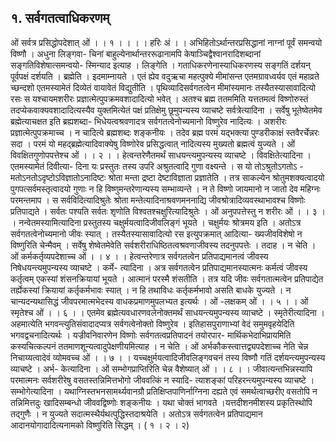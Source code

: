 ## १. सर्वगतत्वाधिकरणम्
ओं सर्वत्र प्रसिद्धोपदेशात् ओं । । १ । ।
। । हरिः अं । । अभिहितोऽर्थान्तरप्रसिद्धानां नाग्नां पूर्वं समन्वयो विष्णौ । अधुना लिङ्गवा-
चिनां बाहुल्येनार्थान्तररूढानामपि केषाञ्चिद्वैश्वानरादिशब्दानां सङ्गतिविशेषात्समन्वयो-
स्मिन्याद इत्याह । लिङ्गेति । गताधिकरणेनास्याधिकरणस्य सङ्गतिं दर्शयन् पूर्वपक्षं दर्शयति ।
ब्रह्मेति । इदमाम्नायते । एतं ह्येव वदुऋचा महत्पुक्ये मीमांसन्त एतमग्रावध्वर्यव एतं महाव्रते
च्छन्दशो एतमस्यामेतं दिव्येतं वायावेतं विद्युतीति । पृथिव्यादिसर्वगतत्वेन मीमांस्यमानः
तस्यैतस्यासावादित्यो रसः स यश्चायमशरीरः प्रज्ञात्मेत्पुपक्रमवशादादित्यो भवेत् । अतश्च ब्रह्म
ततममिति यत्ततमत्वं विष्णोरुस्तं तदप्येकवाक्यवशादादित्यस्यैव युक्तमित्येतं पक्षं प्रतिक्षेमु
छूमुपन्यस्य व्याचष्टे सर्वत्रेत्यादिना । सर्वेषु भूतेष्वेतमेव ब्रह्मेत्याचक्षत इति ब्रह्यशब्दा-
भिधेयत्वश्रवणादत्र सर्वगतत्वेनोच्यमानो विष्णुरेव नादित्यः । अशरीरः प्रज्ञात्मेत्पुपक्रमाच्च । न
चादित्ये ब्रह्मशब्दः शङ्कनीयः । तदेव ब्रह्म परमं यद्भक्त्या पुण्डरीकाक्षं स्तवैरर्चेन्नरः सदा । परमं
यो महद्ब्रह्मेत्यादिवाक्येषु विष्णोरेव प्रसिद्धत्वात् नादित्यस्य मुख्यतो ब्रह्मत्वं युज्यते ।
ओं विवक्षितगुणोपपत्तेश्च ओं । । २ । ।
हेत्वन्तरेणैतमर्थं साधयन्त्यमुपन्यस्य व्याचष्टे । विवक्षितेत्यादिना । एतमस्यामेतं दिवीत्या-
दिना यः प्रस्तुतः तस्य उपरि अश्रुतत्वादि गुणा वक्ष्यन्ते । स यो तोऽश्रुतोऽगतोऽ -
मतोऽनतोऽदृष्टोऽविज्ञातोऽनादिष्टः श्रोता मन्ता द्रष्टा देष्टाविज्ञाता प्रज्ञातेति । तत्र साकल्येन
श्रोतुमशक्यत्वादयो पुगपत्सर्वमस्तृत्वादयो गुणाः न हि विष्णुमन्तरेणान्यस्य सम्भाव्यन्ते । न ते
विष्णो जायमानो न जातो देव महिग्नः परमन्तमाप । स सर्वविदित्यादिश्रुतेः श्रोता मन्तेत्यादिनाश्रवणमननाद्यि जीवश्रोत्रादिव्यवस्थाभावश्च विष्णोः प्रतिपाद्यते । सर्वतः पश्यति सर्वतः
शृणोति विश्वतश्चक्षुरित्यादिश्रुतेः ।
ओं अनुपपत्तेस्तु न शरीरः ओं । । ३ । ।
नन्वेतमस्यामित्यादिना प्रस्तुतस्य चक्षुर्मयत्वादिजीवलिङ्गं भूयते । चक्षुर्मयः श्रोत्रमय इति ।
अतोऽत्र सर्वगतत्वेनोच्यमानो जीवः स्यात् । तस्यैतस्यासावादित्यो रस इत्युपक्रमात् आदित्या-
ख्यजीवविशेषो न विष्णुरिति चेन्मैवम् । सर्वेषु शेष्वेतमेवेति सर्वशरीराधिष्ठितत्वश्रवणाजीवस्य
तदनुपपत्तेः । तदाह । न चेति ।
ओं कर्मकर्तृव्यपदेशाच्च ओं । । ४ । ।
हेत्वन्तरेणात्र सर्वगतत्वेन प्रतिपाद्यमानत्वं जीवस्य निषेधयन्त्यमुपन्यस्य व्याचष्टे । कर्मे-
त्यादिना । अत्र सर्वगतत्वेन प्रतिपाद्यमानस्यात्मनः कर्मत्वं जीवस्य कर्तृत्वम् एकस्यां
शंसनक्रियायां भूयते । आत्मानं परस्मै शंसतीति । तत्र यदि जीवः सर्वगतात्मत्वेन प्रतिपाद्येत
तर्ह्येकस्यां क्रियायां कर्तृकर्मभावः स्यात् । न हि तथाविधः कर्तृकर्मभावो असति बाधके
युज्यते । न चान्यदन्यथासिद्धं जीवपरमात्मभेदस्य वाधकप्रमाणमुपलभ्यत इत्यर्थः ।
ओं -लक्षकम् ओं । । ५ । । ओं स्मृतेश्च ओं । । ६ । ।
एतमेव ब्रह्मेत्यवधारणवलेनोक्तमर्थं साधयन्त्यमुपन्यस्य व्याचष्टे । स्मृतेरीत्यादिना ।
अहमात्येति भगवन्त्युतिसंवादादप्यत्र सर्वगत्वेनोक्तो विष्णुरेव । इतिहासपुराणाभ्यां वेदं
समुमवृहयेदिति भगवद्वचनादित्यर्थः । यज्रीवनिवारणेन विष्णोः सर्वगतत्वप्रतिपादनं तयोरपार-
मार्थिकभेदाभिप्रायमिति कस्यचित्कल्पनं ततमाणशून्यत्वादुपेक्षणीयमित्याह । न चेति ।
ओं अर्भकौकस्त्वात्तद्व्यपदेशाच्च नेति चेन्न निचाय्यत्वादेवं व्योमवच्च ओं । । ७ । ।
यच्चक्षुर्मयत्वादिजीवलिङ्गवचनं तस्य विष्णौ गतिं दर्शयन्त्यमुपन्यस्य व्याचष्टे । अर्भ-
केत्यादिना ।
ओं सम्भोगप्राप्तिरिति चेन्न वैशेष्यात् ओं । । ८ । ।
जीवात्यन्तभिन्नस्यापि परमात्मनः सर्वशरीरेषु वसतस्तन्निमित्तभोगो जीववत्किं न स्यादि-
त्याशङ्कां परिहरन्त्यमुपन्यस्य व्याचष्टे । सम्भोगेत्यादिना । यथाग्निस्तभनसामर्थ्यवानग्रौ
प्रतिक्षिप्तपाणिर्नाग्निना दह्यते एवं समर्थत्वाच्छरीए वसतोपि न तन्निमित्तदुः खादिसम्बन्धो
जीववद्विष्णोः शङ्कनीयः । यथा चोक्तं भागवते ।यत्तदीशनमीशस्य प्रकृतिस्थोपि तद्गुणैः ।
न युज्यते सदात्मस्थैर्यथत्पुद्धिस्तदाश्रयेति ।
अतोऽत्र सर्वगतत्वेन प्रतिपाद्यमान आदानयोगादादित्यनामको विष्णुरिति सिद्धम् ।
( १ । २ । २)
